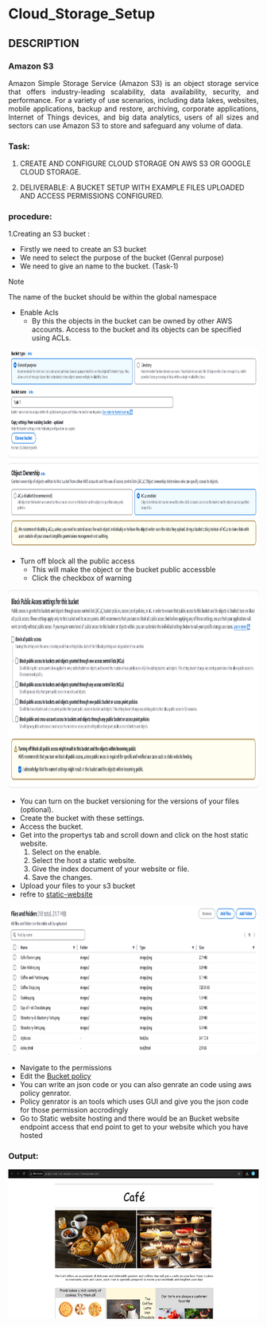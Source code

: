# Cloud_Storage_Setup

## DESCRIPTION
### Amazon S3
<p align="justify">
Amazon Simple Storage Service (Amazon S3) is an object storage service that offers industry-leading scalability, data availability, security, and performance. For a variety of use scenarios, including data lakes, websites, mobile applications, backup and restore, archiving, corporate applications, Internet of Things devices, and big data analytics, users of all sizes and sectors can use Amazon S3 to store and safeguard any volume of data.
</p>

### Task:
1. CREATE AND CONFIGURE CLOUD
STORAGE ON AWS S3 OR GOOGLE
CLOUD STORAGE.

2. DELIVERABLE: A BUCKET SETUP WITH
EXAMPLE FILES UPLOADED AND
ACCESS PERMISSIONS CONFIGURED.

### procedure:
1.Creating an S3 bucket :
  - Firstly we need to create an S3 bucket
  - We need to select the purpose of the bucket (Genral purpose)
  - We need to give an name to the bucket. (Task-1)
  >[!NOTE]
  >The name of the bucket should be within the global namespace
  - Enable Acls
      - By this the objects in the bucket can be owned by other AWS accounts. Access to the bucket and its objects can be specified using ACLs.
    
  <img src="bucketname.png" height="400" wdith="600" >
  
  - Turn off block all the public access
      - This will make the object or the bucket public accessble
      - Click the checkbox of warning

  <img src="block_access.png" height="400" wdith="600" >

  - You can turn on the bucket versioning for the versions of your files (optional). 
  - Create the bucket with these settings.
  - Access the bucket.
  - Get into the propertys tab and scroll down and click on the host static website.    
    1. Select on the enable.
    2. Select the host a static website.
    3. Give the index document of your website or file.
    4. Save the changes.
  - Upload your files to your s3 bucket
  - refre to [static-website](project-2.zip)
  
<img src="Files_upload.png" height="300" wdith="600" >

  - Navigate to the permissions
  - Edit the [Bucket policy](permission.JSON)
  - You can write an json code or you can also genrate an code using aws policy genrator.
  - Policy genrator is an tools which uses GUI and give you the json code for those permission accrodingly
  - Go to Static website hosting and there would be an Bucket website endpoint access that end point to get to your website which you have hosted
### Output:

<img src="Final.png" height="300" wdith="600" >
